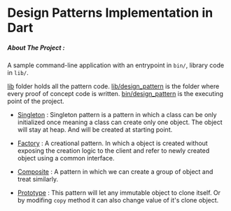 # Design Patterns Implementation in Dart
##### About The Project : 
A sample command-line application with an entrypoint in `bin/`, library code
in `lib/`. 

[lib](./lib) folder holds all the pattern code. [lib/design_pattern](./lib/design_pattern.dart) is the folder where every proof of concept code is written. [bin/design_pattern](./bin/design_pattern.dart)  is the executing point of the project.


- [Singleton](./lib/singleton_design_pattern.dart) :
Singleton pattern is a pattern in which a class can be only initialized once meaning a class can create only one object. The object will stay at heap. And will be created at starting point.  

- [Factory](./lib/factory_pattern.dart) :
A creational pattern. In which a object is created without exposing the creation logic to the client and refer to newly created object using a common interface.

- [Composite](./lib/composite_pattern.dart) :
A pattern in which we can create a group of object and treat similarly. 

- [Prototype](./lib/prototype_pattern.dart) :
This pattern will let any immutable object to clone itself. Or by modifing `copy` method it can also change value of it's clone object. 